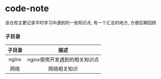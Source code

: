 # code-note

该仓库主要记录平时学习中遇到的一些知识点,  有一个汇总的地方, 方便后期回顾

### 子目录

| 子目录 |             描述              |
| :----: | :---------------------------: |
| nginx  | nginx使用开发遇到的相关知识点 |
|  网络  |         网络相关知识          |


